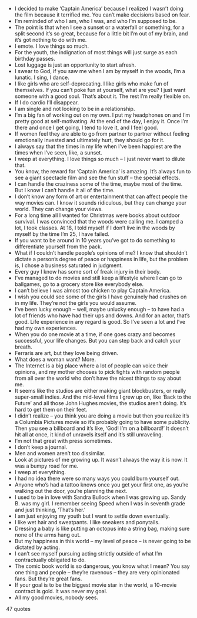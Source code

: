  - I decided to make ‘Captain America’ because I realized I wasn’t doing the film because it terrified me. You can’t make decisions based on fear.
 - I’m reminded of who I am, who I was, and who I’m supposed to be.
 - The point is that when I see a sunset or a waterfall or something, for a split second it’s so great, because for a little bit I’m out of my brain, and it’s got nothing to do with me.
 - I emote. I love things so much.
 - For the youth, the indignation of most things will just surge as each birthday passes.
 - Lost luggage is just an opportunity to start afresh.
 - I swear to God, if you saw me when I am by myself in the woods, I’m a lunatic. I sing, I dance.
 - I like girls who are self-deprecating. I like girls who make fun of themselves. If you can’t poke fun at yourself, what are you? I just want someone with a good soul. That’s about it. The rest I’m really flexible on.
 - If I do cardio I’ll disappear.
 - I am single and not looking to be in a relationship.
 - I’m a big fan of working out on my own. I put my headphones on and I’m pretty good at self-motivating. At the end of the day, I enjoy it. Once I’m there and once I get going, I tend to love it, and I feel good.
 - If women feel they are able to go from partner to partner without feeling emotionally invested and ultimately hurt, they should go for it.
 - I always say that the times in my life when I’ve been happiest are the times when I’ve seen, like, a sunset.
 - I weep at everything. I love things so much – I just never want to dilute that.
 - You know, the reward for ‘Captain America’ is amazing. It’s always fun to see a giant spectacle film and see the fun stuff – the special effects.
 - I can handle the craziness some of the time, maybe most of the time. But I know I can’t handle it all of the time.
 - I don’t know any form of art or entertainment that can affect people the way movies can. I know it sounds ridiculous, but they can change your world. They can change your views.
 - For a long time all I wanted for Christmas were books about outdoor survival. I was convinced that the woods were calling me. I camped a lot, I took classes. At 18, I told myself if I don’t live in the woods by myself by the time I’m 25, I have failed.
 - If you want to be around in 10 years you’ve got to do something to differentiate yourself from the pack.
 - What if I couldn’t handle people’s opinions of me? I know that shouldn’t dictate a person’s degree of peace or happiness in life, but the problem is, I chose a business saturated in judgment.
 - Every guy I know has some sort of freak injury in their body.
 - I’ve managed to do movies and still keep a lifestyle where I can go to ballgames, go to a grocery store like everybody else.
 - I can’t believe I was almost too chicken to play Captain America.
 - I wish you could see some of the girls I have genuinely had crushes on in my life. They’re not the girls you would assume.
 - I’ve been lucky enough – well, maybe unlucky enough – to have had a lot of friends who have had their ups and downs. And for an actor, that’s good. Life experience in any regard is good. So I’ve seen a lot and I’ve had my own experiences.
 - When you do one movie at a time, if one goes crazy and becomes successful, your life changes. But you can step back and catch your breath.
 - Ferraris are art, but they love being driven.
 - What does a woman want? More.
 - The Internet is a big place where a lot of people can voice their opinions, and my mother chooses to pick fights with random people from all over the world who don’t have the nicest things to say about me.
 - It seems like the studios are either making giant blockbusters, or really super-small indies. And the mid-level films I grew up on, like ‘Back to the Future’ and all those John Hughes movies, the studios aren’t doing. It’s hard to get them on their feet.
 - I didn’t realize – you think you are doing a movie but then you realize it’s a Columbia Pictures movie so it’s probably going to have some publicity. Then you see a billboard and it’s like, ‘God! I’m on a billboard!’ It doesn’t hit all at once, it kind of unravels itself and it’s still unraveling.
 - I’m not that great with press sometimes.
 - I don’t keep a journal.
 - Men and women aren’t too dissimilar.
 - Look at pictures of me growing up. It wasn’t always the way it is now. It was a bumpy road for me.
 - I weep at everything.
 - I had no idea there were so many ways you could burn yourself out.
 - Anyone who’s had a tattoo knows once you get your first one, as you’re walking out the door, you’re planning the next.
 - I used to be in love with Sandra Bullock when I was growing up. Sandy B. was my girl. I remember seeing Speed when I was in seventh grade and just thinking, ‘That’s her.’
 - I am just enjoying my youth but I want to settle down eventually.
 - I like wet hair and sweatpants. I like sneakers and ponytails.
 - Dressing a baby is like putting an octopus into a string bag, making sure none of the arms hang out.
 - But my happiness in this world – my level of peace – is never going to be dictated by acting.
 - I can’t see myself pursuing acting strictly outside of what I’m contractually obligated to do.
 - The comic book world is so dangerous, you know what I mean? You say one thing and people – they’re ravenous – they are very opinionated fans. But they’re great fans.
 - If your goal is to be the biggest movie star in the world, a 10-movie contract is gold. It was never my goal.
 - All my good movies, nobody sees.

47 quotes